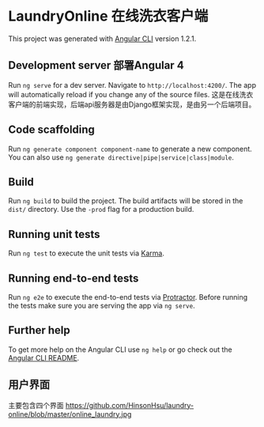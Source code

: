 # LaundryOnline 在线洗衣客户端

This project was generated with [Angular CLI](https://github.com/angular/angular-cli) version 1.2.1.

## Development server 部署Angular 4

Run `ng serve` for a dev server. Navigate to `http://localhost:4200/`. The app will automatically reload if you change any of the source files.
这是在线洗衣客户端的前端实现，后端api服务器是由Django框架实现，是由另一个后端项目。

## Code scaffolding

Run `ng generate component component-name` to generate a new component. You can also use `ng generate directive|pipe|service|class|module`.

## Build

Run `ng build` to build the project. The build artifacts will be stored in the `dist/` directory. Use the `-prod` flag for a production build.

## Running unit tests

Run `ng test` to execute the unit tests via [Karma](https://karma-runner.github.io).

## Running end-to-end tests

Run `ng e2e` to execute the end-to-end tests via [Protractor](http://www.protractortest.org/).
Before running the tests make sure you are serving the app via `ng serve`.

## Further help

To get more help on the Angular CLI use `ng help` or go check out the [Angular CLI README](https://github.com/angular/angular-cli/blob/master/README.md).

## 用户界面

主要包含四个界面
https://github.com/HinsonHsu/laundry-online/blob/master/online_laundry.jpg
